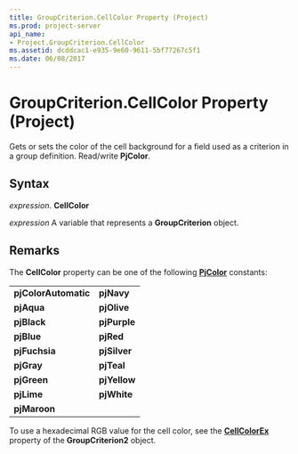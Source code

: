 ```yaml
---
title: GroupCriterion.CellColor Property (Project)
ms.prod: project-server
api_name:
- Project.GroupCriterion.CellColor
ms.assetid: dcddcac1-e935-9e60-9611-5bf77267c5f1
ms.date: 06/08/2017
---
```



# GroupCriterion.CellColor Property (Project)

Gets or sets the color of the cell background for a field used as a criterion in a group definition. Read/write **PjColor**.


## Syntax

 _expression_. **CellColor**

 _expression_ A variable that represents a **GroupCriterion** object.


## Remarks

The **CellColor** property can be one of the following **[PjColor](pjcolor-enumeration-project.md)** constants:


|||
|:-----|:-----|
|**pjColorAutomatic**|**pjNavy**|
|**pjAqua**|**pjOlive**|
|**pjBlack**|**pjPurple**|
|**pjBlue**|**pjRed**|
|**pjFuchsia**|**pjSilver**|
|**pjGray**|**pjTeal**|
|**pjGreen**|**pjYellow**|
|**pjLime**|**pjWhite**|
|**pjMaroon**||
To use a hexadecimal RGB value for the cell color, see the **[CellColorEx](groupcriterion2-cellcolorex-property-project.md)** property of the **GroupCriterion2** object.


